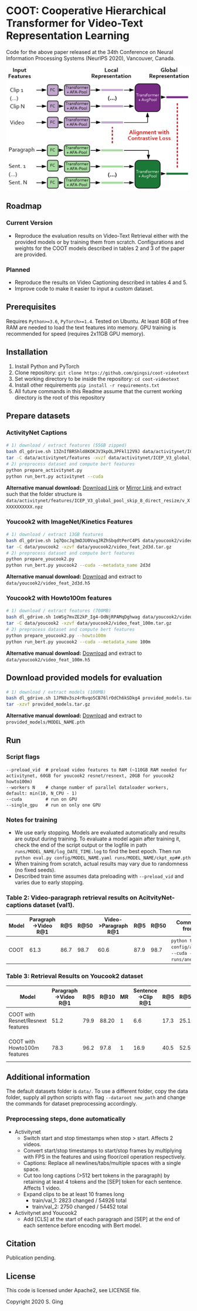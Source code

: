 # COOT: Cooperative Hierarchical Transformer for Video-Text Representation Learning

Code for the above paper released at the 34th Conference on Neural Information Processing Systems (NeurIPS 2020), Vancouver, Canada.

![Method](assets/thumbnail_big.png)

## Roadmap

### Current Version

- Reproduce the evaluation results on Video-Text Retrieval either with the provided models or by training them from scratch. Configurations and weights for the COOT models described in tables 2 and 3 of the paper are provided.

### Planned

- Reproduce the results on Video Captioning described in tables 4 and 5.
- Improve code to make it easier to input a custom dataset.

## Prerequisites

Requires `Python>=3.6`, `PyTorch>=1.4`. Tested on Ubuntu. At least 8GB of free RAM are needed to load the text features into memory. GPU training is recommended for speed (requires 2x11GB GPU memory).

## Installation

1. Install Python and PyTorch
1. Clone repository: `git clone https://github.com/gingsi/coot-videotext`
1. Set working directory to be inside the repository: `cd coot-videotext`
1. Install other requirements `pip install -r requirements.txt`
1. All future commands in this Readme assume that the current working directory is the root of this repository

## Prepare datasets

### ActivityNet Captions

~~~bash
# 1) download / extract features (55GB zipped)
bash dl_gdrive.sh 13ZnIfBRShld8KOKJV3kpOLJPFkl12V9J data/activitynet/ICEP_V3_global_pool_skip_8_direct_resize.tar.gz
tar -C data/activitynet/features -xvzf data/activitynet/ICEP_V3_global_pool_skip_8_direct_resize.tar.gz
# 2) preprocess dataset and compute bert features
python prepare_activitynet.py
python run_bert.py activitynet --cuda
~~~

**Alternative manual download:** [Download Link](https://drive.google.com/file/d/13ZnIfBRShld8KOKJV3kpOLJPFkl12V9J/view?usp=sharing) or [Mirror Link](https://drive.google.com/file/d/1Gir-cRLhVpqjyADq55r5VF9Cs9YdOOz9/view?usp=sharing) and extract such that the folder structure is `data/activitynet/features/ICEP_V3_global_pool_skip_8_direct_resize/v_XXXXXXXXXXX.npz`

### Youcook2 with ImageNet/Kinetics Features

~~~bash
# 1) download / extract 13GB features
bash dl_gdrive.sh 1q7QocJq3mDJU0VxqJRZhSbqdtPerC4PS data/youcook2/video_feat_2d3d.tar.gz
tar -C data/youcook2 -xzvf data/youcook2/video_feat_2d3d.tar.gz
# 2) preprocess dataset and compute bert features
python prepare_youcook2.py
python run_bert.py youcook2 --cuda --metadata_name 2d3d
~~~

**Alternative manual download:** [Download](https://drive.google.com/file/d/1q7QocJq3mDJU0VxqJRZhSbqdtPerC4PS/view?usp=sharing)  and extract to `data/youcook2/video_feat_2d3d.h5`

### Youcook2 with Howto100m features

~~~bash
# 1) download / extract features (700MB)
bash dl_gdrive.sh 1oWSg7mvZE2kP_Ig4-OdNjRPAMqDghwag data/youcook2/video_feat_100m.tar.gz
tar -C data/youcook2 -xzvf data/youcook2/video_feat_100m.tar.gz
# 2) preprocess dataset and compute bert features
python prepare_youcook2.py --howto100m
python run_bert.py youcook2 --cuda --metadata_name 100m
~~~

**Alternative manual download:** [Download](https://drive.google.com/file/d/1oWSg7mvZE2kP_Ig4-OdNjRPAMqDghwag/view?usp=sharing)  and extract to `data/youcook2/video_feat_100m.h5` 

## Download provided models for evaluation

~~~bash
# 1) download / extract models (100MB)
bash dl_gdrive.sh 1JPN8v3sz4rRvqo5CB76lrOdCh6kSDkg4 provided_models.tar.gz
tar -xzvf provided_models.tar.gz
~~~

**Alternative manual download:** [Download](https://drive.google.com/file/d/1JPN8v3sz4rRvqo5CB76lrOdCh6kSDkg4/view?usp=sharing) and extract to `provided_models/MODEL_NAME.pth`

## Run

###  Script flags

~~~
--preload_vid  # preload video features to RAM (~110GB RAM needed for activitynet, 60GB for youcook2 resnet/resnext, 20GB for youcook2 howto100m)
--workers N    # change number of parallel dataloader workers, default: min(10, N_CPU - 1)
--cuda         # run on GPU
--single_gpu   # run on only one GPU
~~~

### Notes for training

- We use early stopping. Models are evaluated automatically and results are output during training. To evaluate a model again after training it, check the end of the script output or the logfile in path `runs/MODEL_NAME/log_DATE_TIME.log` to find the best epoch. Then run `python eval.py config/MODEL_NAME.yaml runs/MODEL_NAME/ckpt_ep##.pth`
- When training from scratch, actual results may vary due to randomness (no fixed seeds).
- Described train time assumes data preloading with `--preload_vid` and varies due to early stopping.

### Table 2: Video-paragraph retrieval results on AcitvityNet-captions dataset (val1).

| Model | Paragraph->Video R@1 | R@5  | R@50 | Video->Paragraph R@1 | R@5  | R@50 | Command to train from scratch                                | Command to evaluate provided model                           | Train time |
| ----- | -------------------- | ---- | ---- | -------------------- | ---- | ---- | ------------------------------------------------------------ | ------------------------------------------------------------ | ---------- |
| COOT  | 61.3                 | 86.7 | 98.7 | 60.6                 | 87.9 | 98.7 | `python train.py config/anet_coot.yaml --cuda --log_dir runs/anet_coot` | `python eval.py config/anet_coot.yaml provided_models/anet_coot.pth --cuda --workers 10` | ~70min     |

### Table 3: Retrieval Results on Youcook2 dataset

| Model                             | Paragraph->Video R@1 | R@5  | R@10  | MR   | Sentence->Clip R@1 | R@5  | R@50 | MR   | Command to train from scratch                                | Command to evaluate provided model                           | Train time |
| --------------------------------- | -------------------- | ---- | ----- | ---- | ------------------ | ---- | ---- | ---- | ------------------------------------------------------------ | ------------------------------------------------------------ | ---------- |
| COOT with Resnet/Resnext features | 51.2                 | 79.9 | 88.20 | 1    | 6.6                | 17.3 | 25.1 | 48   | `python train.py config/yc2_2d3d_coot.yaml --cuda --log_dir runs/yc2_2d3d_coot` | `python eval.py config/yc2_2d3d_coot.yaml provided_models/yc2_2d3d_coot.pth --cuda` | ~180min    |
| COOT with Howto100m features      | 78.3                 | 96.2 | 97.8  | 1    | 16.9               | 40.5 | 52.5 | 9    | `python train.py config/yc2_100m_coot.yaml --cuda --log_dir runs/yc2_100m_coot` | `python eval.py config/yc2_100m_coot.yaml provided_models/yc2_100m_coot.pth --cuda` | ~16 min    |

## Additional information

The default datasets folder is `data/`. To use a different folder, copy the data folder, supply all python scripts with flag `--dataroot new_path` and change the commands for dataset preprocessing accordingly.

### Preprocessing steps, done automatically

- Activitynet
    - Switch start and stop timestamps when stop > start. Affects 2 videos.
    - Convert start/stop timestamps to start/stop frames by multiplying with FPS in the features and using floor/ceil operation respectively.
    - Captions: Replace all newlines/tabs/multiple spaces with a single space.
    - Cut too long captions (>512 bert tokens in the paragraph) by retaining at least 4 tokens and the [SEP] token for each sentence. Affects 1 video.
    - Expand clips to be at least 10 frames long
        - train/val_1:  2823 changed / 54926 total
        - train/val_2: 2750 changed / 54452 total
- Activitynet and Youcook2
    - Add [CLS] at the start of each paragraph and [SEP] at the end of each sentence before encoding with Bert model.

## Citation

Publication pending.

## License

This code is licensed under Apache2, see LICENSE file.

Copyright 2020 S. Ging
